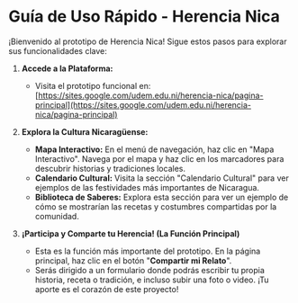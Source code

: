 # Guía de Uso Rápido - Herencia Nica

¡Bienvenido al prototipo de Herencia Nica! Sigue estos pasos para explorar sus funcionalidades clave:

1.  **Accede a la Plataforma:**
    * Visita el prototipo funcional en: [https://sites.google.com/udem.edu.ni/herencia-nica/pagina-principal](https://sites.google.com/udem.edu.ni/herencia-nica/pagina-principal)

2.  **Explora la Cultura Nicaragüense:**
    * **Mapa Interactivo:** En el menú de navegación, haz clic en "Mapa Interactivo". Navega por el mapa y haz clic en los marcadores para descubrir historias y tradiciones locales.
    * **Calendario Cultural:** Visita la sección "Calendario Cultural" para ver ejemplos de las festividades más importantes de Nicaragua.
    * **Biblioteca de Saberes:** Explora esta sección para ver un ejemplo de cómo se mostrarían las recetas y costumbres compartidas por la comunidad.

3.  **¡Participa y Comparte tu Herencia! (La Función Principal)**
    * Esta es la función más importante del prototipo. En la página principal, haz clic en el botón "**Compartir mi Relato**".
    * Serás dirigido a un formulario donde podrás escribir tu propia historia, receta o tradición, e incluso subir una foto o video. ¡Tu aporte es el corazón de este proyecto!
